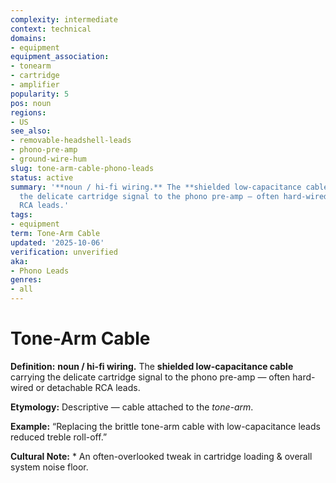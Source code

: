 ```yaml
---
complexity: intermediate
context: technical
domains:
- equipment
equipment_association:
- tonearm
- cartridge
- amplifier
popularity: 5
pos: noun
regions:
- US
see_also:
- removable-headshell-leads
- phono-pre-amp
- ground-wire-hum
slug: tone-arm-cable-phono-leads
status: active
summary: '**noun / hi-fi wiring.** The **shielded low-capacitance cable** carrying
  the delicate cartridge signal to the phono pre-amp — often hard-wired or detachable
  RCA leads.'
tags:
- equipment
term: Tone-Arm Cable
updated: '2025-10-06'
verification: unverified
aka:
- Phono Leads
genres:
- all
---
```


# Tone-Arm Cable

**Definition:** **noun / hi-fi wiring.** The **shielded low-capacitance cable** carrying the delicate cartridge signal to the phono pre-amp — often hard-wired or detachable RCA leads.

**Etymology:** Descriptive — cable attached to the *tone-arm*.

**Example:** “Replacing the brittle tone-arm cable with low-capacitance leads reduced treble roll-off.”

**Cultural Note:** * An often-overlooked tweak in cartridge loading & overall system noise floor.

